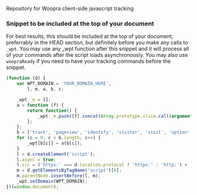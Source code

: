 Repository for Woopra client-side javascript tracking

### Snippet to be included at the top of your document
For best results, this should be included at the top of your document, preferrably in the HEAD section, but definitely before you make any calls to `_wpt`.  You may use any _wpt function after this snippet and it will process all of your commands after the script loads asynchronously.  You may also use `woopraReady` if you need to have your tracking commands before the snippet.

```javascript
(function (d) {
    var WPT_DOMAIN = 'YOUR_DOMAIN_HERE',
        l, m, a, b, c;

    _wpt._e = [];
    a = function (f) {
        return function() {
            _wpt._e.push([f].concat(Array.prototype.slice.call(arguments, 0)));
        };
    };
    b = ['track', 'pageview', 'identify', 'visitor', 'visit', 'option', 'setDomain', 'setIdleTimeout', 'call'];
    for (c = 0; c < b.length; c++) {
        _wpt[b[c]] = a(b[c]);
    }
    l = d.createElement('script');
    l.async = true;
    l.src = ('https:' === d.location.protocol ? 'https:' : 'http:') + '//static.woopra.com/js/woopra-tracker.min.js';
    m = d.getElementsByTagName('script')[0];
    m.parentNode.insertBefore(l, m);
    _wpt.setDomain(WPT_DOMAIN);
})(window.document);
```

